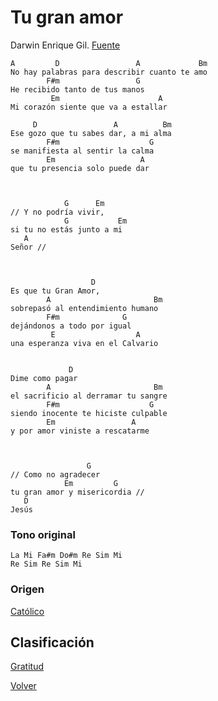 
# Tu gran amor
Darwin Enrique Gil. [Fuente](https://www.youtube.com/watch?v=ecJ40C8xWpw])

```
A         D                 A             Bm 
No hay palabras para describir cuanto te amo
        F#m                 G 
He recibido tanto de tus manos
         Em                      A
Mi corazón siente que va a estallar

     D                 A          Bm 
Ese gozo que tu sabes dar, a mi alma
        F#m                    G 
se manifiesta al sentir la calma
        Em                   A
que tu presencia solo puede dar



            G      Em
// Y no podría vivir,
            G           Em
si tu no estás junto a mi
   A
Señor //



                  D 
Es que tu Gran Amor,
        A                       Bm
sobrepasó al entendimiento humano
        F#m              G
dejándonos a todo por igual
         E                  A
una esperanza viva en el Calvario


             D
Dime como pagar
        A                       Bm
el sacrificio al derramar tu sangre
        F#m                    G
siendo inocente te hiciste culpable
        Em                 A
y por amor viniste a rescatarme



                 G
// Como no agradecer
            Em         G
tu gran amor y misericordia //
   D
Jesús
```

### Tono original
```
La Mi Fa#m Do#m Re Sim Mi
Re Sim Re Sim Mi
```

### Origen
[Católico](https://github.com/renovacion-sjb/musica/search?q=catolico&unscoped_q=catolico)

## Clasificación
[Gratitud](https://github.com/renovacion-sjb/musica/search?q=gratitud&unscoped_q=gratitud)


[Volver](index.md)
